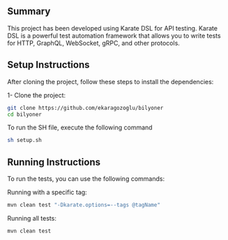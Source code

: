 ## Summary

This project has been developed using Karate DSL for API testing. Karate DSL is a powerful test automation framework that allows you to write tests for HTTP, GraphQL, WebSocket, gRPC, and other protocols.

## Setup Instructions

After cloning the project, follow these steps to install the dependencies:

1- Clone the project:
```bash
git clone https://github.com/ekaragozoglu/bilyoner
cd bilyoner
```

To run the SH file, execute the following command
```bash
sh setup.sh
```

## Running Instructions
To run the tests, you can use the following commands:

Running with a specific tag:
```bash
mvn clean test "-Dkarate.options=--tags @tagName"
```

Running all tests:
```bash
mvn clean test
```
